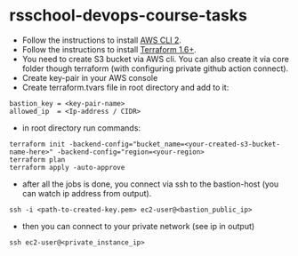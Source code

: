 # rsschool-devops-course-tasks

- Follow the instructions to install [AWS CLI 2](https://docs.aws.amazon.com/cli/latest/userguide/getting-started-install.html).
- Follow the instructions to install [Terraform 1.6+](https://developer.hashicorp.com/terraform/install?product_intent=terraform).
- You need to create S3 bucket via AWS cli. You can also create it via core folder though terraform (with configuring private github action connect).
- Create key-pair in your AWS console
- Create terraform.tvars file in root directory and add to it:
```
bastion_key = <key-pair-name>
allowed_ip  = <Ip-address / CIDR>
```


- in root directory run commands:

```
terraform init -backend-config="bucket_name=<your-created-s3-bucket-name-here>" -backend-config="region=<your-region>
terraform plan
terraform apply -auto-approve
```

- after all the jobs is done, you connect via ssh to the bastion-host (you can watch ip address from output).
```
ssh -i <path-to-created-key.pem> ec2-user@<bastion_public_ip>
```
- then you can connect to your private network (see ip in output)
```
ssh ec2-user@<private_instance_ip>
```


